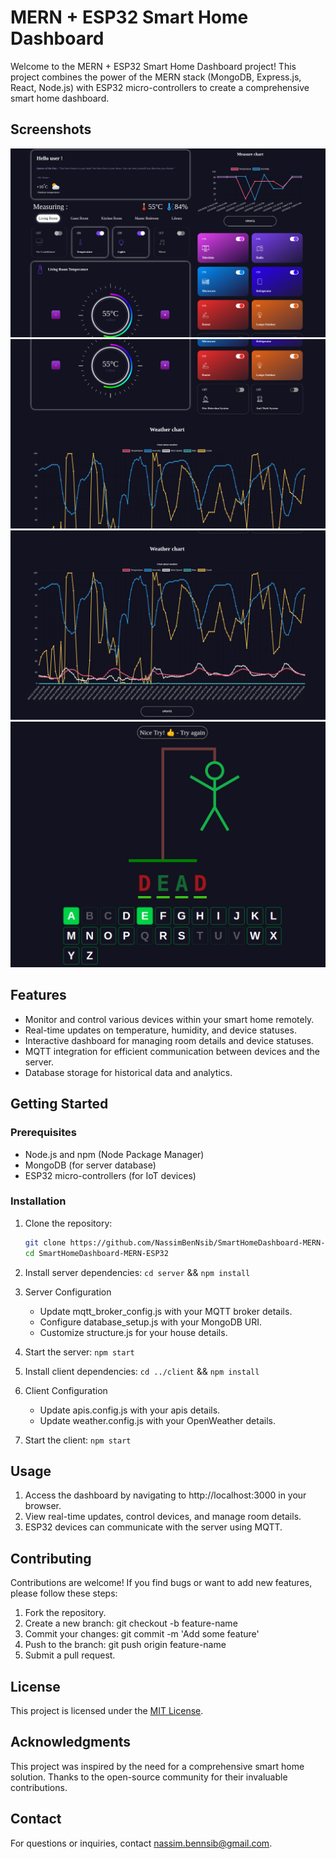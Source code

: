 # MERN + ESP32 Smart Home Dashboard

Welcome to the MERN + ESP32 Smart Home Dashboard project! This project combines the power of the MERN stack (MongoDB, Express.js, React, Node.js) with ESP32 micro-controllers to create a comprehensive smart home dashboard.

## Screenshots

![Dashboard](Screenshots/dashboard-1.png)
![Dashboard](Screenshots/dashboard-2.png)
![Dashboard](Screenshots/dashboard-3.png)
![Offline](Screenshots/offline.png "Offline")
## Features

- Monitor and control various devices within your smart home remotely.
- Real-time updates on temperature, humidity, and device statuses.
- Interactive dashboard for managing room details and device statuses.
- MQTT integration for efficient communication between devices and the server.
- Database storage for historical data and analytics.

## Getting Started

### Prerequisites

- Node.js and npm (Node Package Manager)
- MongoDB (for server database)
- ESP32 micro-controllers (for IoT devices)

### Installation

1. Clone the repository:

   ```bash
   git clone https://github.com/NassimBenNsib/SmartHomeDashboard-MERN-ESP32.git
   cd SmartHomeDashboard-MERN-ESP32
    ```

2.  Install server dependencies: `cd server` && `npm install`
3.  Server Configuration 
    -   Update mqtt_broker_config.js with your MQTT broker details.
    -   Configure database_setup.js with your MongoDB URI.
    -   Customize structure.js for your house details.
4.  Start the server: `npm start`
5.  Install client dependencies: `cd ../client` && `npm install`
6.  Client Configuration 
    -   Update apis.config.js with your apis details.
    -   Update weather.config.js with your OpenWeather details.
7.  Start the client: `npm start`

## Usage
1.  Access the dashboard by navigating to http://localhost:3000 in your browser.
2.  View real-time updates, control devices, and manage room details.
3.  ESP32 devices can communicate with the server using MQTT.

## Contributing

Contributions are welcome! If you find bugs or want to add new features, please follow these steps:

1.  Fork the repository.
2.  Create a new branch: git checkout -b feature-name
3.  Commit your changes: git commit -m 'Add some feature'
4.  Push to the branch: git push origin feature-name
5.  Submit a pull request.

## License

This project is licensed under the [MIT License](LICENSE).

## Acknowledgments

This project was inspired by the need for a comprehensive smart home solution.
Thanks to the open-source community for their invaluable contributions.

## Contact

For questions or inquiries, contact [nassim.bennsib@gmail.com](mailto:nassim.bennsib@gmail.com).
